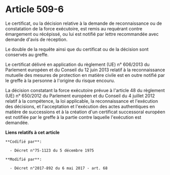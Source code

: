 # Article 509-6

Le certificat, ou la décision relative à la demande de reconnaissance ou de constatation de la force exécutoire, est remis au
requérant contre émargement ou récépissé, ou lui est notifié par lettre recommandée avec demande d'avis de réception.

Le double de la requête ainsi que du certificat ou de la décision sont conservés au greffe.

Le certificat délivré en application du règlement (UE) n° 606/2013 du Parlement européen et du Conseil du 12 juin 2013
relatif à la reconnaissance mutuelle des mesures de protection en matière civile est en outre notifié par le greffe à la
personne à l'origine du risque encouru.

La décision constatant la force exécutoire prévue à l'article 48 du règlement (UE) n° 650/2012 du Parlement européen et du
Conseil du 4 juillet 2012 relatif à la compétence, la loi applicable, la reconnaissance et l'exécution des décisions, et
l'acceptation et l'exécution des actes authentiques en matière de successions et à la création d'un certificat successoral
européen est notifiée par le greffe à la partie contre laquelle l'exécution est demandée.

**Liens relatifs à cet article**

	**Codifié par**:

	  - Décret n°75-1123 du 5 décembre 1975

	**Modifié par**:

	  - Décret n°2017-892 du 6 mai 2017 - art. 68
